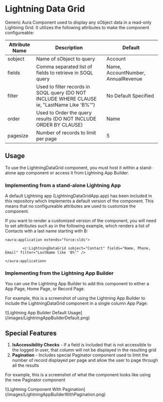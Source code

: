 # Lightning Data Grid

Generic Aura Component used to display any sObject data in a read-only Lightning Grid. It utilizes the following attributes to make the component configureable:

Attribute Name  |  Description                                                                                      | Default
--------------  |  ----------------------------------------------------------------------------------------------   | -------
sobject			|   Name of sObject to query                                                                        |   Account
fields          |   Comma separated list of fields to retrieve in SOQL query                                        |   Name, AccountNumber, AnnualRevenue
filter          |   Used to filter records in SOQL query (DO NOT INCLUDE WHERE CLAUSE ie, "LastName Like 'B%'")     |   No Default Specified
order			|   Used to Order the query results (DO NOT INCLUDE ORDER BY CLAUSE)								|	Name
pagesize        |   Number of records to limit per page                                                             |   5

## Usage

To use the LightningDataGrid component, you must host it within a stand-alone app component or access it from Lightning App Builder.

### Implementing from a stand-alone Lightning App
A default Lightning app (LightningDataGridApp.app) has been included in this repository which implements a default version of the component. This means that no configureable attributes are used to customize the component.

If you want to render a customized version of the component, you will need to set attributes such as in the following example, which renders a list of Contacts with a last name starting with B:

```
<aura:application extends="force:slds">

        <c:LightningDataGrid sobject="Contact" fields="Name, Phone, Email" filter="LastName like 'B%'" />
    
</aura:application>
```

### Implementing from the Lightning App Builder

You can use the Lightning App Builder to add this component to either a App Page, Home Page, or Record Page.

For example, this is a screenshot of using the Lightning App Builder to include the LightningDataGrid component in a single column App Page:

![Lightning App Builder Default Usage] (/images/LightningAppBuilderDefault.png)
 
## Special Features

1. **IsAccessibility Checks** - If a field is included that is not accessible to the logged in user, that column will not be displayed in the resulting grid
2. **Pagination** - Includes special Paginator component used to limit the number of record displayed per page and allow the user to page through all the results

For example, this is a screenshot of what the component looks like using the new Paginator component

![Lightning Component With Pagination] (/images/LightningAppBuilderWithPagination.png)

